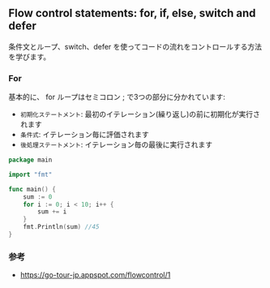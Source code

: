## Flow control statements: for, if, else, switch and defer

条件文とループ、switch、defer を使ってコードの流れをコントロールする方法を学びます。

### For

基本的に、 for ループはセミコロン ; で3つの部分に分かれています:

- `初期化ステートメント`: 最初のイテレーション(繰り返し)の前に初期化が実行されます
- `条件式`: イテレーション毎に評価されます
- `後処理ステートメント`: イテレーション毎の最後に実行されます

```go
package main

import "fmt"

func main() {
	sum := 0
	for i := 0; i < 10; i++ {
		sum += i
	}
	fmt.Println(sum) //45
}
```

### 参考

- https://go-tour-jp.appspot.com/flowcontrol/1

